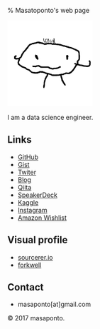 % Masatoponto's web page

<div id="profile">
<img src="./img/ponto.png" alt="It's me!" title="ponto" width="192" height="192"/>
</div>

I am a data science engineer.

## Links
- [GitHub](https://github.com/masaponto)
- [Gist](https://gist.github.com/masaponto)
- [Twiter](https://twitter.com/masaponto)
- [Blog](http://masaponto.hatenablog.com)
- [Qiita](https://qiita.com/masaponto)
- [SpeakerDeck](https://speakerdeck.com/masaponto)
- [Kaggle](https://www.kaggle.com/masaponto)
- [Instagram](https://www.instagram.com/masaponto)
- [Amazon Wishlist](https://www.amazon.co.jp/registry/wishlist/MPK7GWWUR4RT)

## Visual profile
- [sourcerer.io](https://sourcerer.io/masaponto)
- [forkwell](https://portfolio.forkwell.com/@masaponto)

## Contact
- masaponto[at]gmail.com

<footer>
&copy; 2017 masaponto.
</footer>
